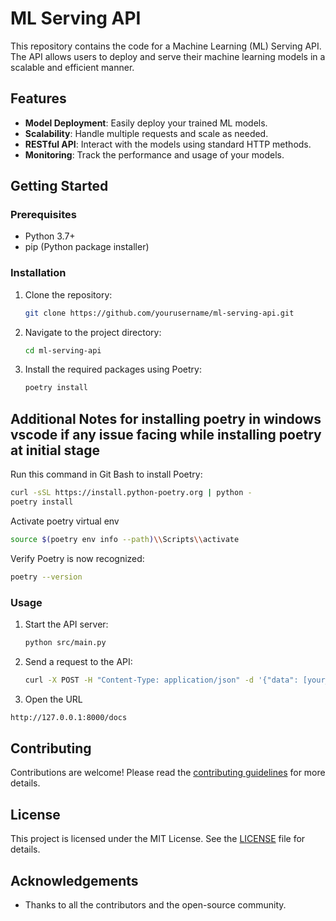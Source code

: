 # ML Serving API

This repository contains the code for a Machine Learning (ML) Serving API. The API allows users to deploy and serve their machine learning models in a scalable and efficient manner.

## Features

- **Model Deployment**: Easily deploy your trained ML models.
- **Scalability**: Handle multiple requests and scale as needed.
- **RESTful API**: Interact with the models using standard HTTP methods.
- **Monitoring**: Track the performance and usage of your models.

## Getting Started

### Prerequisites

- Python 3.7+
- pip (Python package installer)

### Installation

1. Clone the repository:
    ```bash
    git clone https://github.com/yourusername/ml-serving-api.git
    ```
2. Navigate to the project directory:
    ```bash
    cd ml-serving-api
    ```
3. Install the required packages using Poetry:
    ```bash
    poetry install
    ```

## Additional Notes  for installing poetry in windows vscode if any issue facing while installing poetry at initial stage
Run this command in Git Bash to install Poetry:
```bash
curl -sSL https://install.python-poetry.org | python -
poetry install
```
Activate poetry virtual env
```bash 
source $(poetry env info --path)\\Scripts\\activate
```
Verify Poetry is now recognized:
```bash
poetry --version
```


### Usage

1. Start the API server:
    ```bash
    python src/main.py
    ```
2. Send a request to the API:
    ```bash
    curl -X POST -H "Content-Type: application/json" -d '{"data": [your_data_here]}' http://localhost:5000/predict
    ```

3. Open the URL
```bash
http://127.0.0.1:8000/docs
```


## Contributing

Contributions are welcome! Please read the [contributing guidelines](CONTRIBUTING.md) for more details.

## License

This project is licensed under the MIT License. See the [LICENSE](LICENSE) file for details.

## Acknowledgements

- Thanks to all the contributors and the open-source community.
